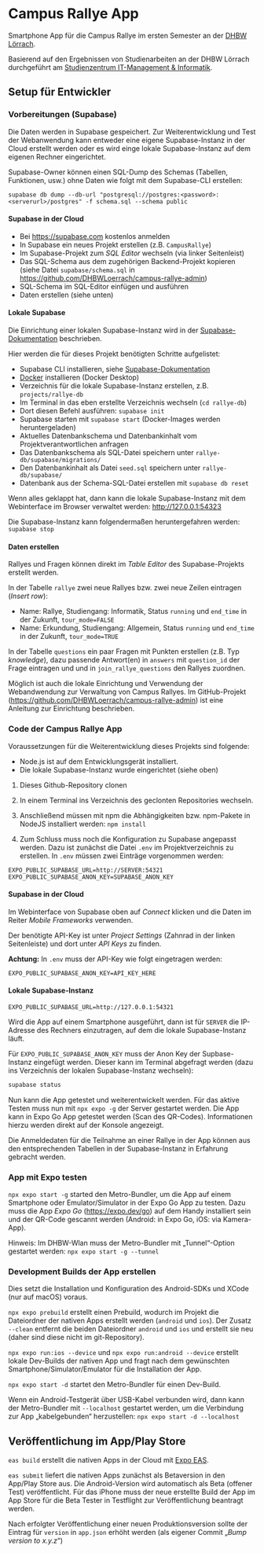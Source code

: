 # Campus Rallye App

Smartphone App für die Campus Rallye im ersten Semester an der [DHBW Lörrach](https://dhbw-loerrach.de).

Basierend auf den Ergebnissen von Studienarbeiten an der DHBW Lörrach durchgeführt
am [Studienzentrum IT-Management & Informatik](https://dhbw-loerrach.de/szi).

## Setup für Entwickler

### Vorbereitungen (Supabase)

Die Daten werden in Supabase gespeichert. Zur Weiterentwicklung und
Test der Webanwendung kann entweder eine eigene Supabase-Instanz in 
der Cloud erstellt werden oder es wird einge lokale Supabase-Instanz
auf dem eigenen Rechner eingerichtet. 

Supabase-Owner können einen SQL-Dump des Schemas (Tabellen, Funktionen, usw.) ohne Daten wie folgt mit dem Supabase-CLI erstellen:

```
supabase db dump --db-url "postgresql://postgres:<password>:<serverurl>/postgres" -f schema.sql --schema public
```

#### Supabase in der Cloud

- Bei https://supabase.com kostenlos anmelden
- In Supabase ein neues Projekt erstellen (z.B. `CampusRallye`)
- Im Supabase-Projekt zum _SQL Editor_ wechseln (via linker Seitenleist)
- Das SQL-Schema aus dem zugehörigen Backend-Projekt kopieren (siehe Datei `supabase/schema.sql` in https://github.com/DHBWLoerrach/campus-rallye-admin)
- SQL-Schema im SQL-Editor einfügen und ausführen
- Daten erstellen (siehe unten)

#### Lokale Supabase
Die Einrichtung einer lokalen Supabase-Instanz wird in der
[Supabase-Dokumentation](https://supabase.com/docs/guides/local-development/cli/getting-started) beschrieben.

Hier werden die für dieses Projekt benötigten Schritte aufgelistet:

- Supabase CLI installieren, siehe [Supabase-Dokumentation](https://supabase.com/docs/guides/local-development/cli/getting-started)
- [Docker](https://www.docker.com) installieren (Docker Desktop)
- Verzeichnis für die lokale Supabase-Instanz erstellen, z.B. `projects/rallye-db`
- Im Terminal in das eben erstellte Verzeichnis wechseln (`cd rallye-db`)
- Dort diesen Befehl ausführen: `supabase init`
- Supabase starten mit `supabase start` (Docker-Images werden heruntergeladen)
- Aktuelles Datenbankschema und Datenbankinhalt vom Projektverantwortlichen anfragen
- Das Datenbankschema als SQL-Datei speichern unter `rallye-db/supabase/migrations/`
- Den Datenbankinhalt als Datei `seed.sql` speichern unter `rallye-db/supabase/`
- Datenbank aus der Schema-SQL-Datei erstellen mit `supabase db reset`

Wenn alles geklappt hat, dann kann die lokale Supabase-Instanz mit dem Webinterface im Browser verwaltet werden: http://127.0.0.1:54323

Die Supabase-Instanz kann folgendermaßen heruntergefahren werden: `supabase stop`

#### Daten erstellen

Rallyes und Fragen können direkt im _Table Editor_ des Supabase-Projekts erstellt werden. 

In der Tabelle `rallye` zwei neue Rallyes bzw. zwei neue Zeilen eintragen (_Insert row_):

- Name: Rallye, Studiengang: Informatik, Status `running` und `end_time` in der Zukunft, `tour_mode=FALSE`
- Name: Erkundung, Studiengang: Allgemein, Status `running` und `end_time` in der Zukunft, `tour_mode=TRUE`

In der Tabelle `questions` ein paar Fragen mit Punkten erstellen (z.B. Typ _knowledge_), dazu passende Antwort(en) in 
`answers` mit `question_id` der Frage eintragen und  und in `join_rallye_questions` den Rallyes zuordnen.

Möglich ist auch die lokale Einrichtung und Verwendung der Webandwendung zur Verwaltung 
von Campus Rallyes. Im GitHub-Projekt (https://github.com/DHBWLoerrach/campus-rallye-admin)
ist eine Anleitung zur Einrichtung beschrieben.

### Code der Campus Rallye App

Voraussetzungen für die Weiterentwicklung dieses Projekts sind folgende:

- Node.js ist auf dem Entwicklungsgerät installiert.
- Die lokale Supabase-Instanz wurde eingerichtet (siehe oben)

1. Dieses Github-Repository clonen

1. In einem Terminal ins Verzeichnis des geclonten Repositories wechseln.

1. Anschließend müssen mit npm die Abhängigkeiten bzw. npm-Pakete in NodeJS installiert werden:
   `npm install`

1. Zum Schluss muss noch die Konfiguration zu Supabase angepasst werden. Dazu ist zunächst die Datei `.env` im Projektverzeichnis zu erstellen. In `.env` müssen zwei Einträge vorgenommen werden:

```
EXPO_PUBLIC_SUPABASE_URL=http://SERVER:54321
EXPO_PUBLIC_SUPABASE_ANON_KEY=SUPABASE_ANON_KEY
```

#### Supabase in der Cloud

Im Webinterface von Supabase oben auf _Connect_ klicken und die Daten im Reiter _Mobile Frameworks_ verwenden.

Der benötigte API-Key ist unter _Project Settings_ (Zahnrad in der linken Seitenleiste) und dort unter _API Keys_ zu finden.

**Achtung:** In `.env` muss der API-Key wie folgt eingetragen werden:

```
EXPO_PUBLIC_SUPABASE_ANON_KEY=API_KEY_HERE
```

#### Lokale Supabase-Instanz

```
EXPO_PUBLIC_SUPABASE_URL=http://127.0.0.1:54321
```

Wird die App auf einem Smartphone ausgeführt, dann ist für
`SERVER` die IP-Adresse des Rechners einzutragen, auf dem
die lokale Supabase-Instanz läuft.

Für `EXPO_PUBLIC_SUPABASE_ANON_KEY` muss der Anon Key der
Supbase-Instanz eingefügt werden. Dieser kann im Terminal
abgefragt werden (dazu ins Verzeichnis der lokalen
Supabase-Instanz wechseln):

```sh
supabase status
```

Nun kann die App getestet und weiterentwickelt werden. Für das aktive Testen muss nun mit `npx expo -g` der Server gestartet werden. Die App kann in Expo Go App getestet werden (Scan des QR-Codes). Informationen hierzu werden direkt auf der Konsole angezeigt.

Die Anmeldedaten für die Teilnahme an einer Rallye in der App können aus den
entsprechenden Tabellen in der Supabase-Instanz in Erfahrung gebracht werden.

### App mit Expo testen

`npx expo start -g` started den Metro-Bundler, um die App auf einem Smartphone oder Emulator/Simulator in der Expo Go App zu testen.
Dazu muss die App _Expo Go_ (https://expo.dev/go) auf dem Handy installiert sein und der QR-Code gescannt werden (Android: in Expo Go, iOS: via Kamera-App).

Hinweis: Im DHBW-Wlan muss der Metro-Bundler mit „Tunnel“-Option gestartet werden:  `npx expo start -g --tunnel`

### Development Builds der App erstellen

Dies setzt die Installation und Konfiguration des Android-SDKs und XCode (nur auf macOS) voraus.

`npx expo prebuild` erstellt einen Prebuild, wodurch im Projekt die Dateiordner der nativen Apps erstellt werden (`android` und `ios`). Der Zusatz `--clean` entfernt die beiden Dateiordner `android` und `ios` und erstellt sie neu (daher sind diese nicht im git-Repository).

`npx expo run:ios --device` und `npx expo run:android --device` erstellt lokale Dev-Builds der nativen App und fragt nach dem gewünschten Smartphone/Simulator/Emulator für die Installation der App.

`npx expo start -d` startet den Metro-Bundler für einen Dev-Build.

Wenn ein Android-Testgerät über USB-Kabel verbunden wird, dann kann der Metro-Bundler mit `--localhost` gestartet werden, um die Verbindung zur App „kabelgebunden“ herzustellen: `npx expo start -d --localhost`

## Veröffentlichung im App/Play Store

`eas build` erstellt die nativen Apps in der Cloud mit [Expo EAS](https://expo.dev/eas).

`eas submit` liefert die nativen Apps zunächst als Betaversion in den App/Play Store aus. Die Android-Version wird automatisch als Beta (offener Test) veröffentlicht. Für das iPhone muss der neue erstellte Build der App im App Store für die Beta Tester in Testflight zur Veröffentlichung beantragt werden.

Nach erfolgter Veröffentlichung einer neuen Produktionsversion sollte der Eintrag für `version` in `app.json` erhöht werden (als eigener Commit „_Bump version to x.y.z_“)
